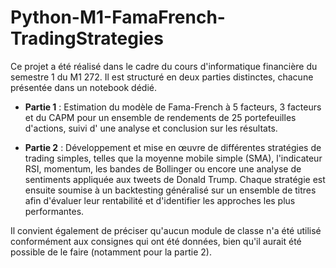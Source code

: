 # Python-M1-FamaFrench-TradingStrategies

Ce projet a été réalisé dans le cadre du cours d'informatique financière du semestre 1 du M1 272. Il est structuré en deux parties distinctes, chacune présentée dans un notebook dédié.

- **Partie 1** : Estimation du modèle de Fama-French à 5 facteurs, 3 facteurs et du CAPM pour un ensemble de rendements de 25 portefeuilles d'actions, suivi d' une analyse et conclusion sur les résultats.

- **Partie 2** : Développement et mise en œuvre de différentes stratégies de trading simples, telles que la moyenne mobile simple (SMA), l'indicateur RSI, momentum, les bandes de Bollinger ou encore une analyse de sentiments appliquée aux tweets de Donald Trump. Chaque stratégie est ensuite soumise à un backtesting généralisé sur un ensemble de titres afin d'évaluer leur rentabilité et d'identifier les approches les plus performantes.

Il convient également de préciser qu'aucun module de classe n'a été utilisé conformément aux consignes qui ont été données, bien qu'il aurait été possible de le faire (notamment pour la partie 2).
